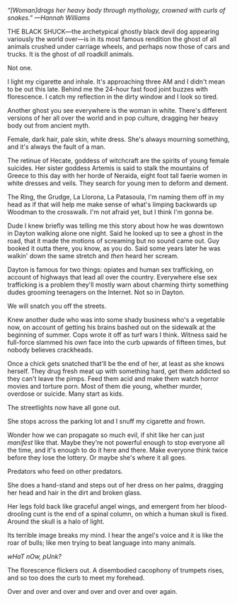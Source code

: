 *“[Woman]drags her heavy body through mythology, crowned with curls of snakes.” —Hannah Williams*

THE BLACK SHUCK—the archetypical ghostly black devil dog appearing variously the world over—is in its most famous rendition the ghost of all animals crushed under carriage wheels, and perhaps now those of cars and trucks. It is the ghost of *all* roadkill animals.

Not one.

I light my cigarette and inhale. It's approaching three AM and I didn't mean to be out this late. Behind me the 24-hour fast food joint buzzes with florescence. I catch my reflection in the dirty window and I look so tired.

Another ghost you see everywhere is the woman in white. There's different versions of her all over the world and in pop culture, dragging her heavy body out from ancient myth.

Female, dark hair, pale skin, white dress. She's always mourning something, and it's always the fault of a man.

The retinue of Hecate, goddess of witchcraft are the spirits of young female suicides. Her sister goddess Artemis is said to stalk the mountains of Greece to this day with her horde of Neraida, eight foot tall faerie women in white dresses and veils. They search for young men to deform and dement.  

The Ring, the Grudge, La Llorona, La Patasoula, I'm naming them off in my head as if that will help me make sense of what's limping backwards up Woodman to the crosswalk. I'm not afraid yet, but I think I'm gonna be.

Dude I knew briefly was telling me this story about how he was downtown in Dayton walking alone one night. Said he looked up to see a ghost in the road, that it made the motions of screaming but no sound came out. Guy booked it outta there, you know, as you do. Said some years later he was walkin' down the same stretch and *then* heard her scream.  

Dayton is famous for two things: opiates and human sex trafficking, on account of highways that lead all over the country. Everywhere else sex trafficking is a problem they'll mostly warn about charming thirty something dudes grooming teenagers on the Internet. Not so in Dayton.

We will snatch you off the streets.

Knew another dude who was into some shady business who's a vegetable now, on account of getting his brains bashed out on the sidewalk at the beginning of summer. Cops wrote it off as turf wars I think. Witness said he full-force slammed his *own* face into the curb upwards of fifteen times, but nobody believes crackheads.  

Once a chick gets snatched that'll be the end of her, at least as she knows herself. They drug fresh meat up with something hard, get them addicted so they can't leave the pimps. Feed them acid and make them watch horror movies and torture porn. Most of them die young, whether murder, overdose or suicide. Many start as kids.  

The streetlights now have all gone out.

She stops across the parking lot and I snuff my cigarette and frown.  

Wonder how we can propagate so much evil, if shit like her can just *manifest* like that. Maybe they're not powerful enough to stop everyone all the time, and it's enough to do it here and there. Make everyone think twice before they lose the lottery. Or maybe she's where it all goes.  

Predators who feed on other predators.

She does a hand-stand and steps out of her dress on her palms, dragging her head and hair in the dirt and broken glass. 

Her legs fold back like graceful angel wings, and emergent from her  blood-drooling cunt is the end of a spinal column, on which a human skull is fixed. Around the skull is a halo of light.  

Its terrible image breaks my mind. I hear the angel's voice and it is like the roar of bulls; like men trying to beat language into many animals.  

*wHaT 
nOw, 
pUnk?*

The florescence flickers out. A disembodied cacophony of trumpets rises, and so too does the curb to meet my forehead.

Over and over and over and over and over and over again.